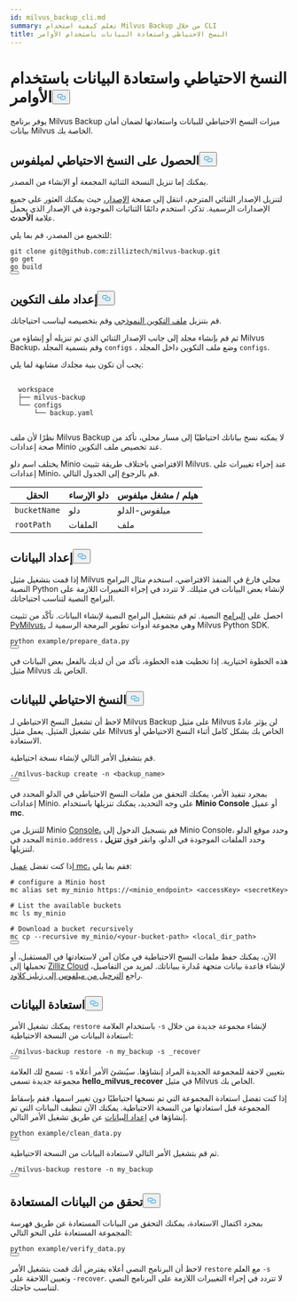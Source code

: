 ```yaml
---
id: milvus_backup_cli.md
summary: تعلم كيفية استخدام Milvus Backup من خلال CLI
title: النسخ الاحتياطي واستعادة البيانات باستخدام الأوامر
---
```

<h1 id="Back-up-and-Restore-Data-Using-Commands" class="common-anchor-header">النسخ الاحتياطي واستعادة البيانات باستخدام الأوامر<button data-href="#Back-up-and-Restore-Data-Using-Commands" class="anchor-icon" translate="no">
      <svg translate="no"
        aria-hidden="true"
        focusable="false"
        height="20"
        version="1.1"
        viewBox="0 0 16 16"
        width="16"
      >
        <path
          fill="#0092E4"
          fill-rule="evenodd"
          d="M4 9h1v1H4c-1.5 0-3-1.69-3-3.5S2.55 3 4 3h4c1.45 0 3 1.69 3 3.5 0 1.41-.91 2.72-2 3.25V8.59c.58-.45 1-1.27 1-2.09C10 5.22 8.98 4 8 4H4c-.98 0-2 1.22-2 2.5S3 9 4 9zm9-3h-1v1h1c1 0 2 1.22 2 2.5S13.98 12 13 12H9c-.98 0-2-1.22-2-2.5 0-.83.42-1.64 1-2.09V6.25c-1.09.53-2 1.84-2 3.25C6 11.31 7.55 13 9 13h4c1.45 0 3-1.69 3-3.5S14.5 6 13 6z"
        ></path>
      </svg>
    </button></h1><p>يوفر برنامج Milvus Backup ميزات النسخ الاحتياطي للبيانات واستعادتها لضمان أمان بيانات Milvus الخاصة بك.</p>
<h2 id="Obtain-Milvus-Backup" class="common-anchor-header">الحصول على النسخ الاحتياطي لميلفوس<button data-href="#Obtain-Milvus-Backup" class="anchor-icon" translate="no">
      <svg translate="no"
        aria-hidden="true"
        focusable="false"
        height="20"
        version="1.1"
        viewBox="0 0 16 16"
        width="16"
      >
        <path
          fill="#0092E4"
          fill-rule="evenodd"
          d="M4 9h1v1H4c-1.5 0-3-1.69-3-3.5S2.55 3 4 3h4c1.45 0 3 1.69 3 3.5 0 1.41-.91 2.72-2 3.25V8.59c.58-.45 1-1.27 1-2.09C10 5.22 8.98 4 8 4H4c-.98 0-2 1.22-2 2.5S3 9 4 9zm9-3h-1v1h1c1 0 2 1.22 2 2.5S13.98 12 13 12H9c-.98 0-2-1.22-2-2.5 0-.83.42-1.64 1-2.09V6.25c-1.09.53-2 1.84-2 3.25C6 11.31 7.55 13 9 13h4c1.45 0 3-1.69 3-3.5S14.5 6 13 6z"
        ></path>
      </svg>
    </button></h2><p>يمكنك إما تنزيل النسخة الثنائية المجمعة أو الإنشاء من المصدر.</p>
<p>لتنزيل الإصدار الثنائي المترجم، انتقل إلى صفحة <a href="https://github.com/zilliztech/milvus-backup/releases">الإصدار،</a> حيث يمكنك العثور على جميع الإصدارات الرسمية. تذكر، استخدم دائمًا الثنائيات الموجودة في الإصدار الذي يحمل علامة <strong>الأحدث</strong>.</p>
<p>للتجميع من المصدر، قم بما يلي:</p>
<pre><code translate="no" class="language-shell">git clone git@github.com:zilliztech/milvus-backup.git
go get
go build
<button class="copy-code-btn"></button></code></pre>
<h2 id="Prepare-configuration-file" class="common-anchor-header">إعداد ملف التكوين<button data-href="#Prepare-configuration-file" class="anchor-icon" translate="no">
      <svg translate="no"
        aria-hidden="true"
        focusable="false"
        height="20"
        version="1.1"
        viewBox="0 0 16 16"
        width="16"
      >
        <path
          fill="#0092E4"
          fill-rule="evenodd"
          d="M4 9h1v1H4c-1.5 0-3-1.69-3-3.5S2.55 3 4 3h4c1.45 0 3 1.69 3 3.5 0 1.41-.91 2.72-2 3.25V8.59c.58-.45 1-1.27 1-2.09C10 5.22 8.98 4 8 4H4c-.98 0-2 1.22-2 2.5S3 9 4 9zm9-3h-1v1h1c1 0 2 1.22 2 2.5S13.98 12 13 12H9c-.98 0-2-1.22-2-2.5 0-.83.42-1.64 1-2.09V6.25c-1.09.53-2 1.84-2 3.25C6 11.31 7.55 13 9 13h4c1.45 0 3-1.69 3-3.5S14.5 6 13 6z"
        ></path>
      </svg>
    </button></h2><p>قم بتنزيل <a href="https://raw.githubusercontent.com/zilliztech/milvus-backup/master/configs/backup.yaml">ملف التكوين النموذجي</a> وقم بتخصيصه ليناسب احتياجاتك.</p>
<p>ثم قم بإنشاء مجلد إلى جانب الإصدار الثنائي الذي تم تنزيله أو إنشاؤه من Milvus Backup، وقم بتسمية المجلد <code translate="no">configs</code> ، وضع ملف التكوين داخل المجلد <code translate="no">configs</code>.</p>
<p>يجب أن تكون بنية مجلدك مشابهة لما يلي:</p>
<pre>
  <code translate="no">
  workspace
  ├── milvus-backup
  └── configs
      └── backup.yaml
  </code>
</pre>
<p>نظرًا لأن ملف Milvus Backup لا يمكنه نسخ بياناتك احتياطيًا إلى مسار محلي، تأكد من صحة إعدادات Minio عند تخصيص ملف التكوين.</p>
<div class="alert note">
<p>يختلف اسم دلو Minio الافتراضي باختلاف طريقة تثبيت Milvus. عند إجراء تغييرات على إعدادات Minio، قم بالرجوع إلى الجدول التالي.</p>
<table>
<thead>
<tr><th>الحقل</th><th>دلو الإرساء</th><th>هيلم / مشغل ميلفوس</th></tr>
</thead>
<tbody>
<tr><td><code translate="no">bucketName</code></td><td>دلو</td><td>ميلفوس-الدلو</td></tr>
<tr><td><code translate="no">rootPath</code></td><td>الملفات</td><td>ملف</td></tr>
</tbody>
</table>
</div>
<h2 id="Prepare-data" class="common-anchor-header">إعداد البيانات<button data-href="#Prepare-data" class="anchor-icon" translate="no">
      <svg translate="no"
        aria-hidden="true"
        focusable="false"
        height="20"
        version="1.1"
        viewBox="0 0 16 16"
        width="16"
      >
        <path
          fill="#0092E4"
          fill-rule="evenodd"
          d="M4 9h1v1H4c-1.5 0-3-1.69-3-3.5S2.55 3 4 3h4c1.45 0 3 1.69 3 3.5 0 1.41-.91 2.72-2 3.25V8.59c.58-.45 1-1.27 1-2.09C10 5.22 8.98 4 8 4H4c-.98 0-2 1.22-2 2.5S3 9 4 9zm9-3h-1v1h1c1 0 2 1.22 2 2.5S13.98 12 13 12H9c-.98 0-2-1.22-2-2.5 0-.83.42-1.64 1-2.09V6.25c-1.09.53-2 1.84-2 3.25C6 11.31 7.55 13 9 13h4c1.45 0 3-1.69 3-3.5S14.5 6 13 6z"
        ></path>
      </svg>
    </button></h2><p>إذا قمت بتشغيل مثيل Milvus محلي فارغ في المنفذ الافتراضي، استخدم مثال البرامج النصية Python لإنشاء بعض البيانات في مثيلك. لا تتردد في إجراء التغييرات اللازمة على البرامج النصية لتناسب احتياجاتك.</p>
<p>احصل على <a href="https://raw.githubusercontent.com/zilliztech/milvus-backup/main/example/prepare_data.py">البرامج</a> النصية. ثم قم بتشغيل البرامج النصية لإنشاء البيانات. تأكّد من تثبيت <a href="https://pypi.org/project/pymilvus/">PyMilvus،</a> وهي مجموعة أدوات تطوير البرمجة الرسمية لـ Milvus Python SDK.</p>
<pre><code translate="no" class="language-shell">python example/prepare_data.py
<button class="copy-code-btn"></button></code></pre>
<p>هذه الخطوة اختيارية. إذا تخطيت هذه الخطوة، تأكد من أن لديك بالفعل بعض البيانات في مثيل Milvus الخاص بك.</p>
<h2 id="Back-up-data" class="common-anchor-header">النسخ الاحتياطي للبيانات<button data-href="#Back-up-data" class="anchor-icon" translate="no">
      <svg translate="no"
        aria-hidden="true"
        focusable="false"
        height="20"
        version="1.1"
        viewBox="0 0 16 16"
        width="16"
      >
        <path
          fill="#0092E4"
          fill-rule="evenodd"
          d="M4 9h1v1H4c-1.5 0-3-1.69-3-3.5S2.55 3 4 3h4c1.45 0 3 1.69 3 3.5 0 1.41-.91 2.72-2 3.25V8.59c.58-.45 1-1.27 1-2.09C10 5.22 8.98 4 8 4H4c-.98 0-2 1.22-2 2.5S3 9 4 9zm9-3h-1v1h1c1 0 2 1.22 2 2.5S13.98 12 13 12H9c-.98 0-2-1.22-2-2.5 0-.83.42-1.64 1-2.09V6.25c-1.09.53-2 1.84-2 3.25C6 11.31 7.55 13 9 13h4c1.45 0 3-1.69 3-3.5S14.5 6 13 6z"
        ></path>
      </svg>
    </button></h2><p>لاحظ أن تشغيل النسخ الاحتياطي لـ Milvus Backup على مثيل Milvus لن يؤثر عادةً على تشغيل المثيل. يعمل مثيل Milvus الخاص بك بشكل كامل أثناء النسخ الاحتياطي أو الاستعادة.</p>
<div class="tab-wrapper"></div>
<p>قم بتشغيل الأمر التالي لإنشاء نسخة احتياطية.</p>
<pre><code translate="no" class="language-shell">./milvus-backup create -n &lt;backup_name&gt;
<button class="copy-code-btn"></button></code></pre>
<p>بمجرد تنفيذ الأمر، يمكنك التحقق من ملفات النسخ الاحتياطي في الدلو المحدد في إعدادات Minio. على وجه التحديد، يمكنك تنزيلها باستخدام <strong>Minio Console</strong> أو عميل <strong>mc</strong>.</p>
<p>للتنزيل من Minio <a href="https://min.io/docs/minio/kubernetes/upstream/administration/minio-console.html">Console،</a> قم بتسجيل الدخول إلى Minio Console، وحدد موقع الدلو المحدد في <code translate="no">minio.address</code> ، وحدد الملفات الموجودة في الدلو، وانقر فوق <strong>تنزيل</strong> لتنزيلها.</p>
<p>إذا كنت تفضل <a href="https://min.io/docs/minio/linux/reference/minio-mc.html#mc-install">عميل mc،</a> فقم بما يلي:</p>
<pre><code translate="no" class="language-shell"><span class="hljs-meta prompt_"># </span><span class="language-bash">configure a Minio host</span>
mc alias set my_minio https://&lt;minio_endpoint&gt; &lt;accessKey&gt; &lt;secretKey&gt;
<span class="hljs-meta prompt_">
# </span><span class="language-bash">List the available buckets</span>
mc ls my_minio
<span class="hljs-meta prompt_">
# </span><span class="language-bash">Download a bucket recursively</span>
mc cp --recursive my_minio/&lt;your-bucket-path&gt; &lt;local_dir_path&gt;
<button class="copy-code-btn"></button></code></pre>
<p>الآن، يمكنك حفظ ملفات النسخ الاحتياطية في مكان آمن لاستعادتها في المستقبل، أو تحميلها إلى <a href="https://cloud.zilliz.com">Zilliz Cloud</a> لإنشاء قاعدة بيانات متجهة مُدارة ببياناتك. لمزيد من التفاصيل، راجع <a href="https://zilliz.com/doc/migrate_from_milvus-2x">الترحيل من ميلفوس إلى زيليز كلاود</a>.</p>
<h2 id="Restore-data" class="common-anchor-header">استعادة البيانات<button data-href="#Restore-data" class="anchor-icon" translate="no">
      <svg translate="no"
        aria-hidden="true"
        focusable="false"
        height="20"
        version="1.1"
        viewBox="0 0 16 16"
        width="16"
      >
        <path
          fill="#0092E4"
          fill-rule="evenodd"
          d="M4 9h1v1H4c-1.5 0-3-1.69-3-3.5S2.55 3 4 3h4c1.45 0 3 1.69 3 3.5 0 1.41-.91 2.72-2 3.25V8.59c.58-.45 1-1.27 1-2.09C10 5.22 8.98 4 8 4H4c-.98 0-2 1.22-2 2.5S3 9 4 9zm9-3h-1v1h1c1 0 2 1.22 2 2.5S13.98 12 13 12H9c-.98 0-2-1.22-2-2.5 0-.83.42-1.64 1-2.09V6.25c-1.09.53-2 1.84-2 3.25C6 11.31 7.55 13 9 13h4c1.45 0 3-1.69 3-3.5S14.5 6 13 6z"
        ></path>
      </svg>
    </button></h2><div class="tab-wrapper"></div>
<p>يمكنك تشغيل الأمر <code translate="no">restore</code> باستخدام العلامة <code translate="no">-s</code> لإنشاء مجموعة جديدة من خلال استعادة البيانات من النسخة الاحتياطية:</p>
<pre><code translate="no" class="language-shell">./milvus-backup restore -n my_backup -s _recover
<button class="copy-code-btn"></button></code></pre>
<p>تسمح لك العلامة <code translate="no">-s</code> بتعيين لاحقة للمجموعة الجديدة المراد إنشاؤها. سيُنشئ الأمر أعلاه مجموعة جديدة تسمى <strong>hello_milvus_recover</strong> في مثيل Milvus الخاص بك.</p>
<p>إذا كنت تفضل استعادة المجموعة التي تم نسخها احتياطيًا دون تغيير اسمها، فقم بإسقاط المجموعة قبل استعادتها من النسخة الاحتياطية. يمكنك الآن تنظيف البيانات التي تم إنشاؤها في <a href="#Prepare-data">إعداد البيانات</a> عن طريق تشغيل الأمر التالي.</p>
<pre><code translate="no" class="language-shell">python example/clean_data.py
<button class="copy-code-btn"></button></code></pre>
<p>ثم قم بتشغيل الأمر التالي لاستعادة البيانات من النسخة الاحتياطية.</p>
<pre><code translate="no" class="language-shell">./milvus-backup restore -n my_backup
<button class="copy-code-btn"></button></code></pre>
<h2 id="Verify-restored-data" class="common-anchor-header">تحقق من البيانات المستعادة<button data-href="#Verify-restored-data" class="anchor-icon" translate="no">
      <svg translate="no"
        aria-hidden="true"
        focusable="false"
        height="20"
        version="1.1"
        viewBox="0 0 16 16"
        width="16"
      >
        <path
          fill="#0092E4"
          fill-rule="evenodd"
          d="M4 9h1v1H4c-1.5 0-3-1.69-3-3.5S2.55 3 4 3h4c1.45 0 3 1.69 3 3.5 0 1.41-.91 2.72-2 3.25V8.59c.58-.45 1-1.27 1-2.09C10 5.22 8.98 4 8 4H4c-.98 0-2 1.22-2 2.5S3 9 4 9zm9-3h-1v1h1c1 0 2 1.22 2 2.5S13.98 12 13 12H9c-.98 0-2-1.22-2-2.5 0-.83.42-1.64 1-2.09V6.25c-1.09.53-2 1.84-2 3.25C6 11.31 7.55 13 9 13h4c1.45 0 3-1.69 3-3.5S14.5 6 13 6z"
        ></path>
      </svg>
    </button></h2><p>بمجرد اكتمال الاستعادة، يمكنك التحقق من البيانات المستعادة عن طريق فهرسة المجموعة المستعادة على النحو التالي:</p>
<pre><code translate="no" class="language-shell">python example/verify_data.py
<button class="copy-code-btn"></button></code></pre>
<p>لاحظ أن البرنامج النصي أعلاه يفترض أنك قمت بتشغيل الأمر <code translate="no">restore</code> مع العلم <code translate="no">-s</code> وتعيين اللاحقة على <code translate="no">-recover</code>. لا تتردد في إجراء التغييرات اللازمة على البرنامج النصي لتناسب حاجتك.</p>
